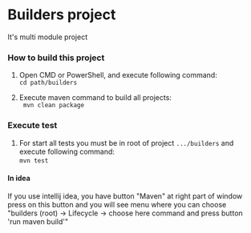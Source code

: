# Builders project

It's multi module project

### How to build this project
1. Open CMD or PowerShell, and execute following command:<br>
        `cd path/builders`
   
2. Execute maven command to build all projects: <br>
       ` mvn clean package`
   
### Execute test
1. For start all tests you must be in root of project `.../builders` 
   and execute following command: <br>
       ` mvn test `  

#### In idea
<p>If you use intellij idea, you have button "Maven" at right part of window <br>
press on this button and you will see menu where you can choose <br>
"builders (root) -> Lifecycle -> choose here command and press button <br>
'run maven build'"
</p>

